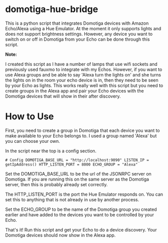 # domotiga-hue-bridge

This is a python script that integrates Domotiga devices with Amazon Echo/Alexa using a Hue Emulator.  At the moment it only supports lights and does not support brightness settings.  However, any device you want to switch on or off in Domotiga from your Echo can be done through this script.

**Note:**

I created this script as I have a number of lamps that use wifi sockets and previously used fauxmo to integrate with my Echos.  However, if you want to use Alexa groups and be able to say 'Alexa turn the lights on' and she turns the lights on in the room your echo device is in, then they need to be seen by your Echo as lights.  This works really well with this script but you need to create groups in the Alexa app and pair your Echo devices with the Domotiga devices that will show in their after discovery.

# How to Use

First, you need to create a group in Domotiga that each device you want to make available to your Echo belongs to.  I used a group named 'Alexa' but you can choose your own.

In the script near the top is a config section.

`# Config
DOMOTIGA_BASE_URL = "http://localhost:9090"
LISTEN_IP = getIpAddress()
HTTP_LISTEN_PORT = 8000
ECHO_GROUP = "Alexa"`

Set the DOMOTIGA_BASE_URL to be the url of the JSONRPC server on Domotiga.  If you are running this on the same server as the Domotiga server, then this is probably already set correctly.

The HTTP_LISTEN_PORT is the port the Hue Emulator responds on.  You can set this to anything that is not already in use by another process.

Set the ECHO_GROUP to be the name of the Domotiga group you created earlier and have added to the devices you want to be controlled by your Echo.

That's it!  Run this script and get your Echo to do a device discovery.  Your Domotiga devices should now show in the Alexa app.
